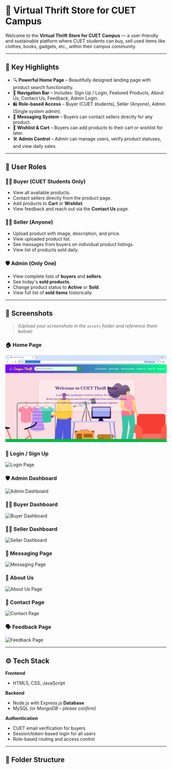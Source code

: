 # 🧥 Virtual Thrift Store for CUET Campus

Welcome to the **Virtual Thrift Store for CUET Campus** — a user-friendly and sustainable platform where CUET students can buy, sell used items like clothes, books, gadgets, etc., within their campus community.

---

## 🌟 Key Highlights

- 🔍 **Powerful Home Page** – Beautifully designed landing page with product search functionality.
- 🧭 **Navigation Bar** – Includes: Sign Up / Login, Featured Products, About Us, Contact Us, Feedback, Admin Login.
- 🛍️ **Role-based Access** – Buyer (CUET students), Seller (Anyone), Admin (Single system admin).
- 💬 **Messaging System** – Buyers can contact sellers directly for any product.
- 🛒 **Wishlist & Cart** – Buyers can add products to their cart or wishlist for later.
- 🛠️ **Admin Control** – Admin can manage users, verify product statuses, and view daily sales.

---

## 👥 User Roles

### 👩‍🎓 Buyer (CUET Students Only)
- View all available products.
- Contact sellers directly from the product page.
- Add products to **Cart** or **Wishlist**.
- View feedback and reach out via the **Contact Us** page.

### 🧑‍🔧 Seller (Anyone)
- Upload product with image, description, and price.
- View uploaded product list.
- See messages from buyers on individual product listings.
- View list of products sold daily.

### 🛡️ Admin (Only One)
- View complete lists of **buyers** and **sellers**.
- See today's **sold products**.
- Change product status to **Active** or **Sold**.
- View full list of **sold items** historically.

---

## 📸 Screenshots

> *(Upload your screenshots in the `assets` folder and reference them below)*

### 🏠 Home Page
![Home Page](homeCSS.png)

### 🔐 Login / Sign Up
![Login Page](./assets/login-page.png)

### 🛡️ Admin Dashboard
![Admin Dashboard](./assets/admin-dashboard.png)

### 👩‍🎓 Buyer Dashboard
![Buyer Dashboard](./assets/buyer-dashboard.png)

### 🧑‍🔧 Seller Dashboard
![Seller Dashboard](./assets/seller-dashboard.png)

### 💬 Messaging Page
![Messaging Page](./assets/message-page.png)

### 📝 About Us
![About Us Page](./assets/about-page.png)

### 📩 Contact Page
![Contact Page](./assets/contact-page.png)

### 🗣️ Feedback Page
![Feedback Page](./assets/feedback-page.png)

---

## ⚙️ Tech Stack

**Frontend**
- HTML5, CSS, JavaScript

**Backend**
- Node.js with Express.js 
**Database**
- MySQL *(or MongoDB – please confirm)*

**Authentication**
- CUET email verification for buyers
- Session/token-based login for all users
- Role-based routing and access control

---

## 📂 Folder Structure


